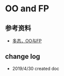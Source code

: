 # OO and FP

## 参考资料

- [多态，OO与FP](https://www.zybuluo.com/darwin-yuan/note/422267)

## change log

- 2019/4/30 created doc
